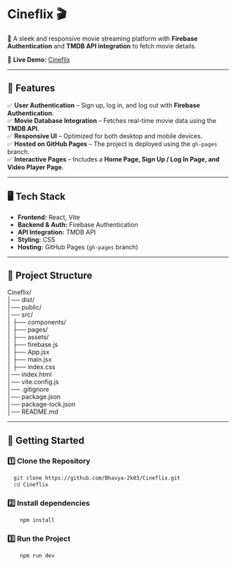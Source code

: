 
# **Cineflix 🎬**  

🚀 A sleek and responsive movie streaming platform with **Firebase Authentication** and **TMDB API integration** to fetch movie details.  

🔗 **Live Demo:** [Cineflix](https://bhavya-2k03.github.io/Cineflix/#/)  

---

## **📌 Features**  

✅ **User Authentication** – Sign up, log in, and log out with **Firebase Authentication**.  
✅ **Movie Database Integration** – Fetches real-time movie data using the **TMDB API**.  
✅ **Responsive UI** – Optimized for both desktop and mobile devices.  
✅ **Hosted on GitHub Pages** – The project is deployed using the `gh-pages` branch.   
✅ **Interactive Pages** – Includes a **Home Page, Sign Up / Log In Page, and Video Player Page**.  

---

## **🖥️ Tech Stack**  

- **Frontend:** React, Vite  
- **Backend & Auth:** Firebase Authentication  
- **API Integration:** TMDB API  
- **Styling:** CSS
- **Hosting:** GitHub Pages (`gh-pages` branch)  

---
## **📂 Project Structure**  
Cineflix/  
│── dist/   
│── public/               
│── src/  
│   ├── components/     
│   ├── pages/          
│   ├── assets/         
│   ├── firebase.js     
│   ├── App.jsx         
│   ├── main.jsx       
│   ├── index.css  
│── index.html  
│── vite.config.js  
│── .gitignore  
│── package.json  
│── package-lock.json  
│── README.md  

---
## **🚀 Getting Started**
### **1️⃣ Clone the Repository** 
 ```sh
   git clone https://github.com/Bhavya-2k03/Cineflix.git
   cd Cineflix
```
### **2️⃣ Install dependencies**
```sh
    npm install
```
### **3️⃣ Run the Project**
```sh
    npm run dev
```
